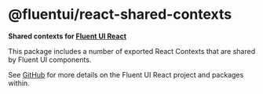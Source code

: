 # @fluentui/react-shared-contexts

**Shared contexts for [Fluent UI React](https://developer.microsoft.com/en-us/fluentui)**

This package includes a number of exported React Contexts that are shared by Fluent UI components.

See [GitHub](https://github.com/microsoft/fluentui) for more details on the Fluent UI React project and packages within.
